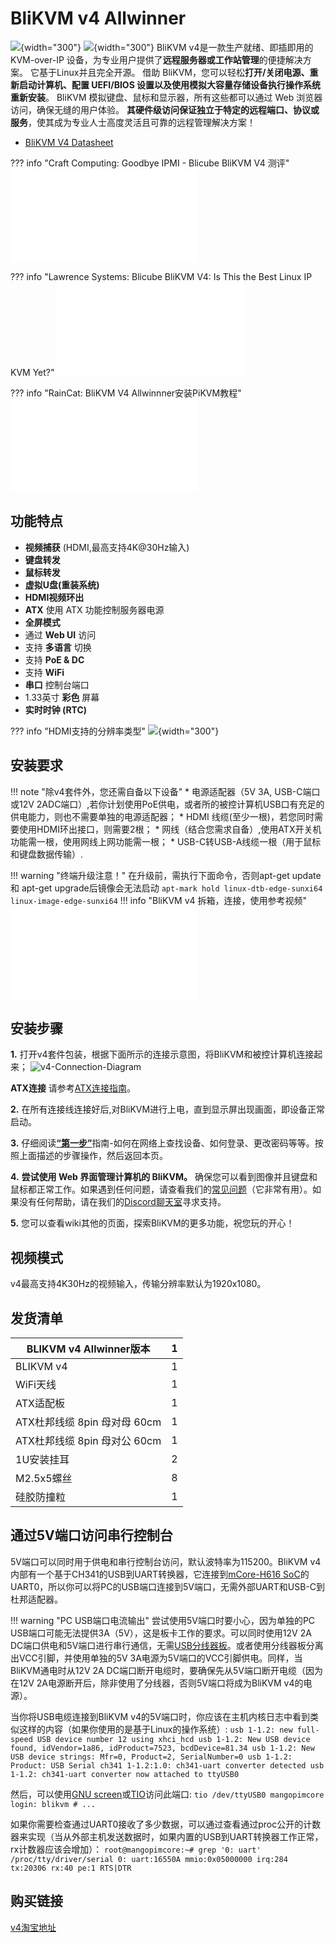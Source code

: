 # **BliKVM v4 Allwinner**

![](assets/images/v4/BliKVM-v4-front.png){width="300"}
![](assets/images/v4/BliKVM-v4-back.png){width="300"}
BliKVM v4是一款生产就绪、即插即用的 KVM-over-IP 设备，为专业用户提供了**远程服务器或工作站管理**的便捷解决方案。 它基于Linux并且完全开源。 借助 BliKVM，您可以轻松**打开/关闭电源、重新启动计算机、配置 UEFI/BIOS 设置以及使用模拟大容量存储设备执行操作系统重新安装**。 BliKVM 模拟键盘、鼠标和显示器，所有这些都可以通过 Web 浏览器访问，确保无缝的用户体验。 **其硬件级访问保证独立于特定的远程端口、协议或服务**，使其成为专业人士高度灵活且可靠的远程管理解决方案！

* [BliKVM V4 Datasheet](./Datasheet-BliKVM-v4.md)

??? info "Craft Computing: Goodbye IPMI - Blicube BliKVM V4 测评"
    <iframe src="//player.bilibili.com/player.html?aid=410062899&bvid=BV1cG411k7Cs&cid=1374719019&p=1" scrolling="no" border="0" frameborder="no" framespacing="0" allowfullscreen="true"> </iframe>

??? info "Lawrence Systems: Blicube BliKVM V4: Is This the Best Linux IP KVM Yet?"
    <iframe src="//player.bilibili.com/player.html?aid=836180766&bvid=BV1vg4y1S7Qk&cid=1404763711&p=1" scrolling="no" border="0" frameborder="no" framespacing="0" allowfullscreen="true"> </iframe>

??? info "RainCat: BliKVM V4 Allwinnner安装PiKVM教程"
    <iframe src="//player.bilibili.com/player.html?aid=1053799981&bvid=BV1zH4y1P7kP&cid=1528566167&p=1" scrolling="no" border="0" frameborder="no" framespacing="0" allowfullscreen="true"> </iframe>

## 功能特点
- **视频捕获** (HDMI,最高支持4K@30Hz输入)
- **键盘转发**
- **鼠标转发**
- **虚拟U盘(重装系统)**
- **HDMI视频环出**
- **ATX** 使用 ATX 功能控制服务器电源
- **全屏模式**
- 通过 **Web UI** 访问
- 支持 **多语言** 切换
- 支持 **PoE & DC**
- 支持 **WiFi**
- **串口** 控制台端口
- 1.33英寸 **彩色** 屏幕
- **实时时钟 (RTC)**  

??? info "HDMI支持的分辨率类型"
    ![](assets/images/v4/v4-hdmi.jpg){width="300"}

## **安装要求**
!!! note "除v4套件外，您还需自备以下设备"
    * 电源适配器（5V 3A, USB-C端口或12V 2ADC端口）,若你计划使用PoE供电，或者所的被控计算机USB口有充足的供电能力，则也不需要单独的电源适配器；
    * HDMI 线缆(至少一根)，若您同时需要使用HDMI环出接口，则需要2根；
    * 网线（结合您需求自备）,使用ATX开关机功能需一根，使用网线上网功能需一根；
    * USB-C转USB-A线缆一根（用于鼠标和键盘数据传输）.

!!! warning "终端升级注意！"
    在升级前，需执行下面命令，否则apt-get update 和 apt-get upgrade后镜像会无法启动
    ```
    apt-mark hold linux-dtb-edge-sunxi64 linux-image-edge-sunxi64
    ```
!!! info "BliKVM v4 拆箱，连接，使用参考视频"
    <iframe src="//player.bilibili.com/player.html?aid=488438623&bvid=BV1NN41127g9&cid=1195577253&page=1" scrolling="no" border="0" frameborder="no" framespacing="0" allowfullscreen="true"> </iframe>

## **安装步骤**
**1.** 打开v4套件包装，根据下面所示的连接示意图，将BliKVM和被控计算机连接起来；
![v4-Connection-Diagram](assets/images/v4/v4-Connection-Diagram.png)

**ATX连接**
请参考[ATX连接指南](./atx.md)。

**2.** 在所有连接线连接好后,对BliKVM进行上电，直到显示屏出现画面，即设备正常启动。

**3.** 仔细阅读[**“第一步”**](./first_steps.md)指南-如何在网络上查找设备、如何登录、更改密码等等。按照上面描述的步骤操作，然后返回本页。

**4.** **尝试使用 Web 界面管理计算机的 BliKVM。** 确保您可以看到图像并且键盘和鼠标都正常工作。如果遇到任何问题，请查看我们的[常见问题](./faq.md)（它非常有用）。如果没有任何帮助，请在我们的[Discord聊天室](https://discord.com/invite/9Y374gUF6C)寻求支持。

**5.** 您可以查看wiki其他的页面，探索BliKVM的更多功能，祝您玩的开心！

## **视频模式**
v4最高支持4K30Hz的视频输入，传输分辨率默认为1920x1080。

## **发货清单**

| BLIKVM v4 Allwinner版本            | 1    |
| -------------------------------------- | ---- |
| BLIKVM v4               | 1    |
| WiFi天线               | 1    |
| ATX适配板               | 1    |
| ATX杜邦线缆 8pin 母对母 60cm | 1    |
| ATX杜邦线缆 8pin 母对公 60cm | 1    |
| 1U安装挂耳             | 2   |
| M2.5x5螺丝               | 8   |
| 硅胶防撞粒              | 1   |

## **通过5V端口访问串行控制台**

5V端口可以同时用于供电和串行控制台访问，默认波特率为115200。BliKVM v4内部有一个基于CH341的USB到UART转换器，它连接到[mCore-H616 SoC](https://linux-sunxi.org/H616)的UART0，所以你可以将PC的USB端口连接到5V端口，无需外部UART和USB-C到杜邦适配器。

!!! warning "PC USB端口电流输出"
    尝试使用5V端口时要小心，因为单独的PC USB端口可能无法提供3A（5V），这是板卡工作的要求。可以同时使用12V 2A DC端口供电和5V端口进行串行通信，无需[USB分线器板](https://wiki.blicube.com/blikvm/en/usb-splitter-guide/)。或者使用分线器板分离出VCC引脚，并使用单独的5V 3A电源为5V端口的VCC引脚供电。同样，当BliKVM通电时从12V 2A DC端口断开电缆时，要确保先从5V端口断开电缆（因为在12V 2A电源断开后，除非使用了分线器，否则5V端口将成为BliKVM v4的电源）。

当你将USB电缆连接到BliKVM v4的5V端口时，你应该在主机内核日志中看到类似这样的内容（如果你使用的是基于Linux的操作系统）:
    ```
    usb 1-1.2: new full-speed USB device number 12 using xhci_hcd
    usb 1-1.2: New USB device found, idVendor=1a86, idProduct=7523, bcdDevice=81.34
    usb 1-1.2: New USB device strings: Mfr=0, Product=2, SerialNumber=0
    usb 1-1.2: Product: USB Serial
    ch341 1-1.2:1.0: ch341-uart converter detected
    usb 1-1.2: ch341-uart converter now attached to ttyUSB0
    ```

然后，可以使用[GNU screen](https://www.gnu.org/software/screen/)或[TIO](https://github.com/tio/tio)访问此端口:
    ```
    tio /dev/ttyUSB0
    mangopimcore login: blikvm
    # ...
    ```

如果你需要检查通过UART0接收了多少数据，可以通过查看通过proc公开的计数器来实现（当从外部主机发送数据时，如果内置的USB到UART转换器工作正常，rx计数器应该会增加）：
    ```
    root@mangopimcore:~# grep '0: uart' /proc/tty/driver/serial
    0: uart:16550A mmio:0x05000000 irq:284 tx:20306 rx:40 pe:1 RTS|DTR
    ```

## **购买链接**
[v4淘宝地址](https://item.taobao.com/item.htm?spm=a1z10.3-c-s.w4002-24390589055.12.25da4adfmEV9JL&id=730202747005)